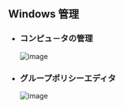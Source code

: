 ## Windows 管理

- ### コンピュ－タの管理
  ![image](https://github.com/winofsql/REPLIT-Java-PHP-js-Python/assets/1501327/76564e10-0ae4-4b1c-aaf9-657c70b26948)

- ### グループポリシーエディタ
  ![image](https://github.com/winofsql/REPLIT-Java-PHP-js-Python/assets/1501327/7ced0fb8-192f-4290-95d7-de8733e5c336)
 
